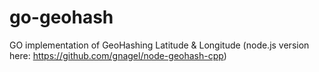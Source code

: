 go-geohash
==========

GO implementation of GeoHashing Latitude &amp; Longitude (node.js version here: https://github.com/gnagel/node-geohash-cpp)
